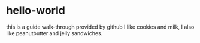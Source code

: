 # hello-world
this is a guide walk-through provided by github
I like cookies and milk, I also like peanutbutter and jelly sandwiches.
